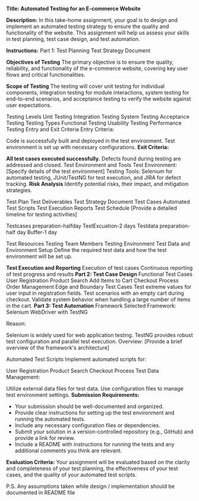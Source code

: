 **Title: Automated Testing for an E-commerce Website**

**Description:**
In this take-home assignment, your goal is to design and implement an automated testing strategy to ensure the quality and functionality of the website. This assignment will help us assess your skills in test planning, test case design, and test automation.

**Instructions:**
Part 1: Test Planning
Test Strategy Document

**Objectives of Testing**
The primary objective is to ensure the quality, reliability, and functionality of the e-commerce website, covering key user flows and critical functionalities.

**Scope of Testing**
The testing will cover unit testing for individual components, integration testing for module interactions, system testing for end-to-end scenarios, and acceptance testing to verify the website against user expectations.

Testing Levels
Unit Testing
Integration Testing
System Testing
Acceptance Testing
Testing Types
Functional Testing
Usability Testing
Performance Testing
Entry and Exit Criteria
Entry Criteria:

Code is successfully built and deployed in the test environment.
Test environment is set up with necessary configurations.
**Exit Criteria:**

**All test cases executed successfully.**
Defects found during testing are addressed and closed.
Test Environment and Tools
Test Environment: [Specify details of the test environment]
Testing Tools: Selenium for automated testing, JUnit/TestNG for test execution, and JIRA for defect tracking.
**Risk Analysis**
Identify potential risks, their impact, and mitigation strategies.

Test Plan
Test Deliverables
Test Strategy Document
Test Cases
Automated Test Scripts
Test Execution Reports
Test Schedule
[Provide a detailed timeline for testing activities]

Testcases preparation-halfday
TestExcuation-2 days
Testdata preparation-half day
Buffer-1 day

Test Resources
Testing Team Members
Testing Environment
Test Data and Environment Setup
Define the required test data and how the test environment will be set up.

**Test Execution and Reporting**
Execution of test cases
Continuous reporting of test progress and results
**Part 2: Test Case Design**
Functional Test Cases
User Registration
Product Search
Add Items to Cart
Checkout Process
Order Management
Edge and Boundary Test Cases
Test extreme values for user input in registration fields.
Test scenarios with an empty cart during checkout.
Validate system behavior when handling a large number of items in the cart.
**Part 3: Test Automation** 
Framework Selected Framework: Selenium WebDriver with TestNG

Reason:

Selenium is widely used for web application testing.
TestNG provides robust test configuration and parallel test execution.
Overview: [Provide a brief overview of the framework's architecture]

Automated Test Scripts
Implement automated scripts for:

User Registration
Product Search
Checkout Process
Test Data Management:

Utilize external data files for test data.
Use configuration files to manage test environment settings.
**Submission Requirements:**

- Your submission should be well-documented and organized.
- Provide clear instructions for setting up the test environment and running the automated tests.
- Include any necessary configuration files or dependencies.
- Submit your solution in a version-controlled repository (e.g., GitHub) and provide a link for review.
- Include a README with instructions for running the tests and any additional comments you think are relevant.

**Evaluation Criteria:**
Your assignment will be evaluated based on the clarity and completeness of your test planning, the effectiveness of your test cases, and the quality of your automated test scripts.

P.S. Any assumptions taken while design / implementation should be documented in README file
